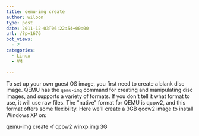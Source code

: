 ```yaml
---
title: qemu-img create
author: wiloon
type: post
date: 2011-12-03T06:22:54+00:00
url: /?p=1676
bot_views:
  - 2
categories:
  - Linux
  - VM

---
```

To set up your own guest OS image, you first need to create a blank disc image. QEMU has the `qemu-img` command for creating and manipulating disc images, and supports a variety of formats. If you don't tell it what format to use, it will use raw files. The "native" format for QEMU is qcow2, and this format offers some flexibility. Here we'll create a 3GB qcow2 image to install Windows XP on:

qemu-img create -f qcow2 winxp.img 3G